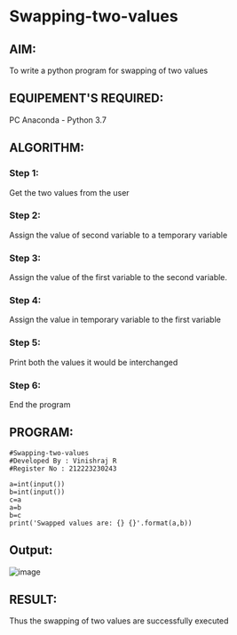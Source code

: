 # Swapping-two-values
## AIM:
To write a python program for swapping of two values
## EQUIPEMENT'S REQUIRED: 
PC
Anaconda - Python 3.7
## ALGORITHM: 
### Step 1:
Get the two values from the user
### Step 2: 
Assign the value of second variable to a temporary variable 
### Step 3: 
Assign the value of the first variable to the second variable.
### Step 4:  
Assign the value in temporary variable to the first variable
### Step 5: 
Print both the values it would be interchanged
### Step 6: 
End the program
## PROGRAM:
```
#Swapping-two-values
#Developed By : Vinishraj R
#Register No : 212223230243

a=int(input())
b=int(input())
c=a
a=b
b=c
print('Swapped values are: {} {}'.format(a,b))
```
## Output:
![image](https://github.com/Vinishofficial/Swapping-two-values/assets/146931793/a367836f-50b3-4aa0-a5c1-915aeebd72ae)

## RESULT:
Thus the swapping of two values are successfully executed



